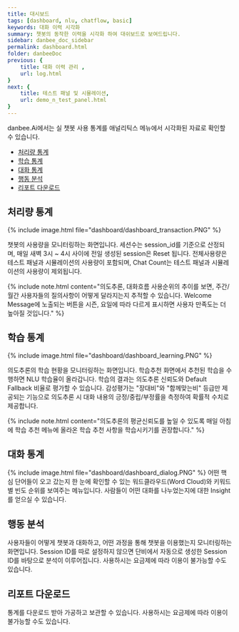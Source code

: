 ```yaml
---
title: 대시보드 
tags: [dashboard, nlu, chatflow, basic]
keywords: 대화 이력 시각화
summary: 챗봇의 동작한 이력을 시각화 하여 대쉬보드로 보여드립니다.
sidebar: danbee_doc_sidebar
permalink: dashboard.html
folder: danbeeDoc
previous: {
    title: 대화 이력 관리 ,
    url: log.html
}
next: {
    title: 테스트 패널 및 시뮬레이션,
    url: demo_n_test_panel.html
}
---
```


danbee.Ai에서는 실 챗봇 사용 통계를 애널리틱스 메뉴에서 시각화된 자료로 확인할 수 있습니다. 

- [처리량 통계](dashboard.html#Transaction)
- [학습 통계](dashboard.html#Learning)
- [대화 통계](dashboard.html#Dialog)
- [행동 분석](dashboard.html#Dialog)
- [리포트 다운로드](dashboard.html#Dialog)



## 처리량 통계

{% include image.html file="dashboard/dashboard_transaction.PNG"  %}

챗봇의 사용량을 모니터링하는 화면입니다.
세션수는 session_id를 기준으로 산정되며, 매일 새벽 3시 ~ 4시 사이에 전일 생성된 session은 Reset 됩니다.
전체사용량은 테스트 패널과 시뮬레이션의 사용량이 포함되며, Chat Count는 테스트 패널과 시뮬레이션의 사용량이 제외됩니다.

{% include note.html content="의도추론, 대화흐름 사용순위의 추이를 보면, 주간/월간 사용자들의 질의사항이 어떻게 달라지는지 추적할 수 있습니다.  Welcome Message에 노출되는 버튼을 시즌, 요일에 따라 다르게 표시하면 사용자 만족도는 더 높아질 것입니다." %}


## 학습 통계

{% include image.html file="dashboard/dashboard_learning.PNG" %}

의도추론의 학습 현황을 모니터링하는 화면입니다.
학습추천 화면에서 추천된 학습을 수행하면 NLU 학습율이 올라갑니다.
학습의 결과는 의도추론 신뢰도와 Default Fallback 비율로 평가할 수 있습니다.
감성평가는 "장대비"와 "함께맞는비" 등급만 제공되는 기능으로 의도추론 시 대화 내용의 긍정/중립/부정률을 측정하여 확률적 수치로 제공합니다.

{% include note.html content="의도추론의 평균신뢰도를 높일 수 있도록 매일 아침에 학습 추천 메뉴에 올라온 학습 추천 사항을 학습시키기를 권장합니다." %}


## 대화 통계

{% include image.html file="dashboard/dashboard_dialog.PNG" %}
어떤 핵심 단어들이 오고 갔는지 한 눈에 확인할 수 있는 워드클라우드(Word Cloud)와 키워드별 빈도 순위를 보여주는 메뉴입니다.
사람들이 어떤 대화를 나누었는지에 대한 Insight를 얻으실 수 있습니다.

## 행동 분석

사용자들이 어떻게 챗봇과 대화하고, 어떤 과정을 통해 챗봇을 이용했는지 모니터링하는 화면입니다. Session ID를 따로 설정하지 않으면 단비에서 자동으로 생성한 Session ID를 바탕으로 분석이 이루어집니다. 사용하시는 요금제에 따라 이용이 불가능할 수도 있습니다.

## 리포트 다운로드

통계를 다운로드 받아 가공하고 보관할 수 있습니다. 사용하시는 요금제에 따라 이용이 불가능할 수도 있습니다.

